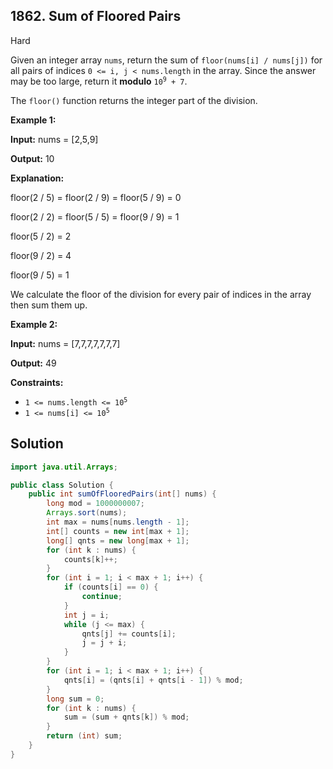 ## 1862\. Sum of Floored Pairs

Hard

Given an integer array `nums`, return the sum of `floor(nums[i] / nums[j])` for all pairs of indices `0 <= i, j < nums.length` in the array. Since the answer may be too large, return it **modulo** <code>10<sup>9</sup> + 7</code>.

The `floor()` function returns the integer part of the division.

**Example 1:**

**Input:** nums = [2,5,9]

**Output:** 10

**Explanation:** 

floor(2 / 5) = floor(2 / 9) = floor(5 / 9) = 0 

floor(2 / 2) = floor(5 / 5) = floor(9 / 9) = 1 

floor(5 / 2) = 2 

floor(9 / 2) = 4 

floor(9 / 5) = 1 

We calculate the floor of the division for every pair of indices in the array then sum them up.

**Example 2:**

**Input:** nums = [7,7,7,7,7,7,7]

**Output:** 49

**Constraints:**

*   <code>1 <= nums.length <= 10<sup>5</sup></code>
*   <code>1 <= nums[i] <= 10<sup>5</sup></code>

## Solution

```java
import java.util.Arrays;

public class Solution {
    public int sumOfFlooredPairs(int[] nums) {
        long mod = 1000000007;
        Arrays.sort(nums);
        int max = nums[nums.length - 1];
        int[] counts = new int[max + 1];
        long[] qnts = new long[max + 1];
        for (int k : nums) {
            counts[k]++;
        }
        for (int i = 1; i < max + 1; i++) {
            if (counts[i] == 0) {
                continue;
            }
            int j = i;
            while (j <= max) {
                qnts[j] += counts[i];
                j = j + i;
            }
        }
        for (int i = 1; i < max + 1; i++) {
            qnts[i] = (qnts[i] + qnts[i - 1]) % mod;
        }
        long sum = 0;
        for (int k : nums) {
            sum = (sum + qnts[k]) % mod;
        }
        return (int) sum;
    }
}
```